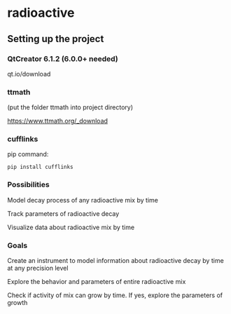 # radioactive

## Setting up the project

### QtCreator 6.1.2 (6.0.0+ needed)
qt.io/download

### ttmath
(put the folder ttmath into project directory)

https://www.ttmath.org/_download

### cufflinks
pip command:

```pip install cufflinks```

### Possibilities
Model decay process of any radioactive mix by time

Track parameters of radioactive decay

Visualize data about radioactive mix by time

### Goals
Create an instrument to model information about radioactive decay by time at any precision level

Explore the behavior and parameters of entire radioactive mix

Check if activity of mix can grow by time. If yes, explore the parameters of growth
